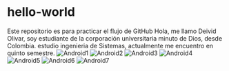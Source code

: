 # hello-world
Este repositorio es para practicar el flujo de GitHub
Hola, me llamo Deivid Olivar, soy estudiante de la corporación universitaria minuto de Dios, desde Colombia.
estudio ingenieria de Sistemas, actualmente me encuentro en quinto semestre.
![Android1](https://github.com/user-attachments/assets/2fa48d6d-c0c8-4564-91f4-c7257453e535)
![Android2](https://github.com/user-attachments/assets/69b708e3-8587-407b-8b8b-14a62866bf9f)
![Android3](https://github.com/user-attachments/assets/28086066-6d2d-4448-be95-614f14b7ef6a)
![Android4](https://github.com/user-attachments/assets/fc819015-26e7-470f-a1ad-ab9cf143caf5)
![Android5](https://github.com/user-attachments/assets/ebdd8d4f-44f4-482b-b6bf-56cb805fc757)
![Android6](https://github.com/user-attachments/assets/4ecf3a4d-d136-4c88-a538-85f2cd12a3ca)
![Android7](https://github.com/user-attachments/assets/64feb300-d38b-4425-b22a-681c952c67af)
